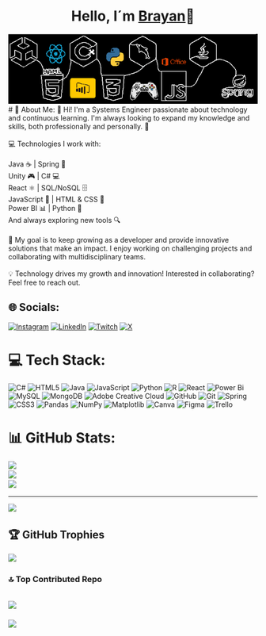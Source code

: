<div align="center">
<h1 align="center"> Hello, I´m <a href="https://sites.google.com/view/brayan-perea-portfolio/home">Brayan</a>👋</h1> 
</div>
<div align="center">
  <img src="PortadaLinked2.png" alt="Portada" /><br>
</div>
<div>
  # 💫 About Me:
👋 Hi! I'm a Systems Engineer passionate about technology and continuous learning. I'm always looking to expand my knowledge and skills, both professionally and personally. 🚀<br><br>💻 Technologies I work with:<br><br>Java ☕ | Spring 🌱<br>Unity 🎮 | C# 💻<br>React ⚛️  | SQL/NoSQL 🗄️<br>JavaScript 📜 | HTML & CSS 🎨<br>Power BI 📊 | Python 🐍 <br>And always exploring new tools 🔍<br><br>🎯 My goal is to keep growing as a developer and provide innovative solutions that make an impact. I enjoy working on challenging projects and collaborating with multidisciplinary teams.<br><br>💡 Technology drives my growth and innovation! Interested in collaborating? Feel free to reach out.


## 🌐 Socials:
[![Instagram](https://img.shields.io/badge/Instagram-%23E4405F.svg?logo=Instagram&logoColor=white)](https://instagram.com/https://www.instagram.com/b_alejow/) [![LinkedIn](https://img.shields.io/badge/LinkedIn-%230077B5.svg?logo=linkedin&logoColor=white)](https://linkedin.com/in/https://www.linkedin.com/in/brayan-perea-166573238/) [![Twitch](https://img.shields.io/badge/Twitch-%239146FF.svg?logo=Twitch&logoColor=white)](https://twitch.tv/https://www.twitch.tv/alphandro314) [![X](https://img.shields.io/badge/X-black.svg?logo=X&logoColor=white)](https://x.com/https://x.com/brayanp60693939) 

# 💻 Tech Stack:
![C#](https://img.shields.io/badge/c%23-%23239120.svg?style=for-the-badge&logo=csharp&logoColor=white) ![HTML5](https://img.shields.io/badge/html5-%23E34F26.svg?style=for-the-badge&logo=html5&logoColor=white) ![Java](https://img.shields.io/badge/java-%23ED8B00.svg?style=for-the-badge&logo=openjdk&logoColor=white) ![JavaScript](https://img.shields.io/badge/javascript-%23323330.svg?style=for-the-badge&logo=javascript&logoColor=%23F7DF1E) ![Python](https://img.shields.io/badge/python-3670A0?style=for-the-badge&logo=python&logoColor=ffdd54) ![R](https://img.shields.io/badge/r-%23276DC3.svg?style=for-the-badge&logo=r&logoColor=white) ![React](https://img.shields.io/badge/react-%2320232a.svg?style=for-the-badge&logo=react&logoColor=%2361DAFB) ![Power Bi](https://img.shields.io/badge/power_bi-F2C811?style=for-the-badge&logo=powerbi&logoColor=black) ![MySQL](https://img.shields.io/badge/mysql-4479A1.svg?style=for-the-badge&logo=mysql&logoColor=white) ![MongoDB](https://img.shields.io/badge/MongoDB-%234ea94b.svg?style=for-the-badge&logo=mongodb&logoColor=white) ![Adobe Creative Cloud](https://img.shields.io/badge/Adobe%20Creative%20Cloud-DA1F26.svg?style=for-the-badge&logo=Adobe%20Creative%20Cloud&logoColor=white) ![GitHub](https://img.shields.io/badge/github-%23121011.svg?style=for-the-badge&logo=github&logoColor=white) ![Git](https://img.shields.io/badge/git-%23F05033.svg?style=for-the-badge&logo=git&logoColor=white) ![Spring](https://img.shields.io/badge/spring-%236DB33F.svg?style=for-the-badge&logo=spring&logoColor=white) ![CSS3](https://img.shields.io/badge/css3-%231572B6.svg?style=for-the-badge&logo=css3&logoColor=white) ![Pandas](https://img.shields.io/badge/pandas-%23150458.svg?style=for-the-badge&logo=pandas&logoColor=white) ![NumPy](https://img.shields.io/badge/numpy-%23013243.svg?style=for-the-badge&logo=numpy&logoColor=white) ![Matplotlib](https://img.shields.io/badge/Matplotlib-%23ffffff.svg?style=for-the-badge&logo=Matplotlib&logoColor=black) ![Canva](https://img.shields.io/badge/Canva-%2300C4CC.svg?style=for-the-badge&logo=Canva&logoColor=white) ![Figma](https://img.shields.io/badge/figma-%23F24E1E.svg?style=for-the-badge&logo=figma&logoColor=white) ![Trello](https://img.shields.io/badge/Trello-%23026AA7.svg?style=for-the-badge&logo=Trello&logoColor=white)
# 📊 GitHub Stats:
![](https://github-readme-stats.vercel.app/api?username=BrayanPerea&theme=tokyonight&hide_border=false&include_all_commits=false&count_private=false)<br/>
![](https://github-readme-streak-stats.herokuapp.com/?user=BrayanPerea&theme=tokyonight&hide_border=false)<br/>
![](https://github-readme-stats.vercel.app/api/top-langs/?username=BrayanPerea&theme=tokyonight&hide_border=false&include_all_commits=false&count_private=false&layout=compact)

---
[![](https://visitcount.itsvg.in/api?id=BrayanPerea&icon=0&color=0)](https://visitcount.itsvg.in)

<!-- Proudly created with GPRM ( https://gprm.itsvg.in ) -->

## 🏆 GitHub Trophies
![](https://github-profile-trophy.vercel.app/?username=BrayanPerea&theme=tokyonight&no-frame=false&no-bg=true&margin-w=4)



### 🔝 Top Contributed Repo
[![](https://visitcount.itsvg.in/api?id=BrayanPerea&icon=0&color=0)](https://visitcount.itsvg.in)
---
[![](https://visitcount.itsvg.in/api?id=BrayanPerea&icon=0&color=0)](https://visitcount.itsvg.in)
</div>
<!--




---
